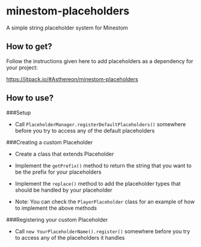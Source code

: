 # minestom-placeholders
A simple string placeholder system for Minestom

## How to get?

Follow the instructions given here to add placeholders as a dependency for your project:

https://jitpack.io/#Asthereon/minestom-placeholders


## How to use?

###Setup

* Call `PlaceholderManager.registerDefaultPlaceholders()` somewhere before you try to access any of the default placeholders

###Creating a custom Placeholder
	
* Create a class that extends Placeholder

* Implement the `getPrefix()` method to return the string that you want to be the prefix for your placeholders

* Implement the `replace()` method to add the placeholder types that should be handled by your placeholder

* Note:  You can check the `PlayerPlaceholder` class for an example of how to implement the above methods
	
###Registering your custom Placeholder

* Call `new YourPlaceholderName().register()` somewhere before you try to access any of the placeholders it handles